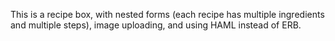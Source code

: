 This is a recipe box, with nested forms (each recipe has multiple ingredients and multiple steps), image uploading, and using HAML instead of ERB.